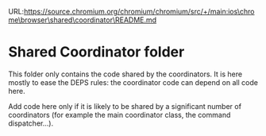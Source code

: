 URL:https://source.chromium.org/chromium/chromium/src/+/main:ios\chrome\browser\shared\coordinator\README.md
# Shared Coordinator folder

This folder only contains the code shared by the coordinators. It is here
mostly to ease the DEPS rules: the coordinator code can depend on all code
here.

Add code here only if it is likely to be shared by a significant number of
coordinators (for example the main coordinator class, the command
dispatcher...).

